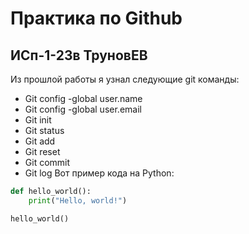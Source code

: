 # Практика по Github
## ИСп-1-23в ТруновЕВ
Из прошлой работы я узнал следующие git команды:
* Git config -global user.name
*	Git config -global user.email
*	Git init
*	Git status
*	Git add
*	Git reset
*	Git commit
*	Git log
  Вот пример кода на Python:

```python
def hello_world():
    print("Hello, world!")

hello_world()
